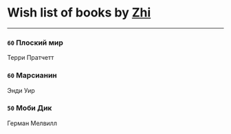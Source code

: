 # Wish list of books by [Zhi](https://plus.google.com/104502610850806942588)
---

### `60` Плоский мир
Терри Пратчетт

### `60` Марсианин
Энди Уир

### `50` Моби Дик
Герман Мелвилл

